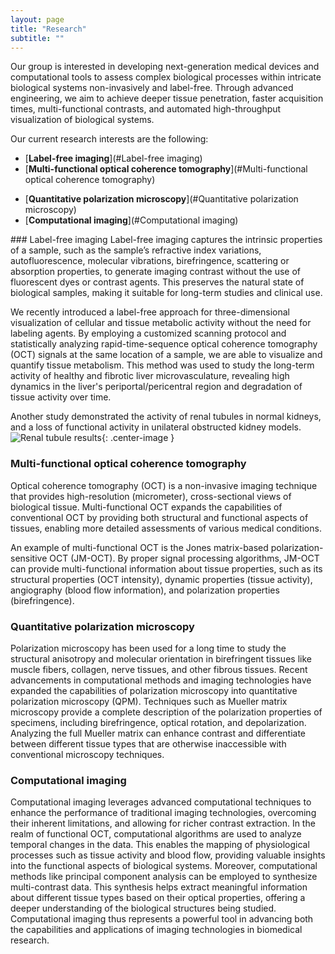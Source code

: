 ```yaml
---
layout: page
title: "Research"
subtitle: ""
---
```


Our group is interested in developing next-generation medical devices and computational tools to assess complex biological processes within intricate biological systems non-invasively and label-free. Through advanced engineering, we aim to achieve deeper tissue penetration, faster acquisition times, multi-functional contrasts, and automated high-throughput visualization of biological systems.

Our current research interests are the following: 
* [**Label-free imaging**](#Label-free imaging)
* [**Multi-functional optical coherence tomography**](#Multi-functional optical coherence tomography)
- [**Quantitative polarization microscopy**](#Quantitative polarization microscopy)
- [**Computational imaging**](#Computational imaging) 

<div id="Label-free imaging"></div>
### Label-free imaging
Label-free imaging captures the intrinsic properties of a sample, such as the sample’s refractive index variations, autofluorescence, molecular vibrations, birefringence, scattering or absorption properties, to generate imaging contrast without the use of fluorescent dyes or contrast agents. This preserves the natural state of biological samples, making it suitable for long-term studies and clinical use. 

We recently introduced a label-free approach for three-dimensional visualization of cellular and tissue metabolic activity without the need for labeling agents. By employing a customized scanning protocol and statistically analyzing rapid-time-sequence optical coherence tomography (OCT) signals at the same location of a sample, we are able to visualize and quantify tissue metabolism. This method was used to study the long-term activity of healthy and fibrotic liver microvasculature, revealing high dynamics in the liver's periportal/pericentral region and degradation of tissue activity over time. 


Another study demonstrated the activity of renal tubules in normal kidneys, and a loss of functional activity in unilateral obstructed kidney models.
![Renal tubule results](../assets/img/renal_tubule_.png){: .center-image }

### Multi-functional optical coherence tomography <span id="Multi-functional optical coherence tomography"><span>
Optical coherence tomography (OCT) is a non-invasive imaging technique that provides high-resolution (micrometer), cross-sectional views of biological tissue. Multi-functional OCT expands the capabilities of conventional OCT by providing both structural and functional aspects of tissues, enabling more detailed assessments of various medical conditions. 

An example of multi-functional OCT is the Jones matrix-based polarization-sensitive OCT (JM-OCT). By proper signal processing algorithms, JM-OCT can provide multi-functional information about tissue properties, such as its structural properties (OCT intensity), dynamic properties (tissue activity), angiography (blood flow information), and polarization properties (birefringence).

### Quantitative polarization microscopy <span id="Quantitative polarization microscopy"><span>
Polarization microscopy has been used for a long time to study the structural anisotropy and molecular orientation in birefringent tissues like muscle fibers, collagen, nerve tissues, and other fibrous tissues. Recent advancements in computational methods and imaging technologies have expanded the capabilities of polarization microscopy into quantitative polarization microscopy (QPM). Techniques such as Mueller matrix microscopy provide a complete description of the polarization properties of specimens, including birefringence, optical rotation, and depolarization. Analyzing the full Mueller matrix can enhance contrast and differentiate between different tissue types that are otherwise inaccessible with conventional microscopy techniques.

### Computational imaging <span id="Computational imaging"><span>

Computational imaging leverages advanced computational techniques to enhance the performance of traditional imaging technologies, overcoming their inherent limitations, and allowing for richer contrast extraction.   In the realm of functional OCT, computational algorithms are used to analyze temporal changes in the data. This enables the mapping of physiological processes such as tissue activity and blood flow, providing valuable insights into the functional aspects of biological systems. Moreover, computational methods like principal component analysis can be employed to synthesize multi-contrast data. This synthesis helps extract meaningful information about different tissue types based on their optical properties, offering a deeper understanding of the biological structures being studied. Computational imaging thus represents a powerful tool in advancing both the capabilities and applications of imaging technologies in biomedical research.
